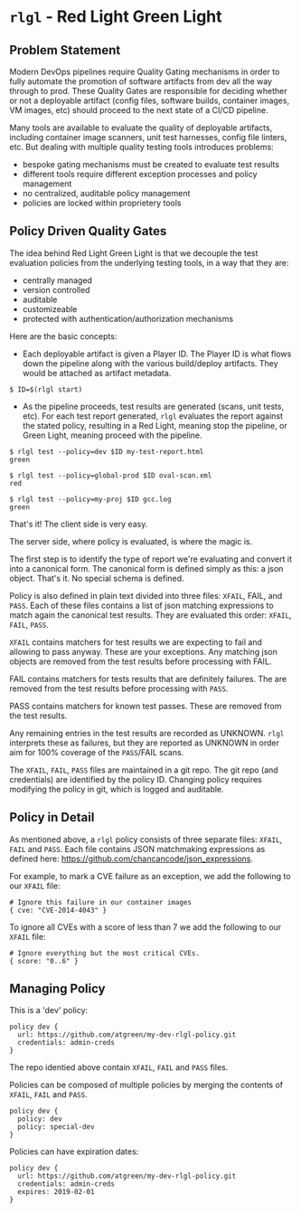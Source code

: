 `rlgl` - Red Light Green Light
===============================

Problem Statement
----------------

Modern DevOps pipelines require Quality Gating mechanisms in order to
fully automate the promotion of software artifacts from dev all the
way through to prod.  These Quality Gates are responsible for deciding
whether or not a deployable artifact (config files, software builds,
container images, VM images, etc) should proceed to the next state of
a CI/CD pipeline.

Many tools are available to evaluate the quality of deployable
artifacts, including container image scanners, unit test harnesses,
config file linters, etc.  But dealing with multiple quality testing
tools introduces problems:

 - bespoke gating mechanisms must be created to evaluate test results
 - different tools require different exception processes and policy management
 - no centralized, auditable policy management
 - policies are locked within proprietery tools

Policy Driven Quality Gates
------------------------------

The idea behind Red Light Green Light is that we decouple the test
evaluation policies from the underlying testing tools, in a way that
they are:

 - centrally managed
 - version controlled
 - auditable
 - customizeable
 - protected with authentication/authorization mechanisms

Here are the basic concepts:

- Each deployable artifact is given a Player ID.  The Player ID is
  what flows down the pipeline along with the various build/deploy
  artifacts.  They would be attached as artifact metadata.

```
$ ID=$(rlgl start)
```

- As the pipeline proceeds, test results are generated (scans, unit
  tests, etc).  For each test report generated, `rlgl` evaluates the
  report against the stated policy, resulting in a Red Light, meaning
  stop the pipeline, or Green Light, meaning proceed with the
  pipeline.

```shell
$ rlgl test --policy=dev $ID my-test-report.html
green
```

```shell
$ rlgl test --policy=global-prod $ID oval-scan.xml
red
```
   
```shell
$ rlgl test --policy=my-proj $ID gcc.log
green
```

That's it!   The client side is very easy.   

The server side, where policy is evaluated, is where the magic is.


The first step is to identify the type of report we're evaluating and
convert it into a canonical form.  The canonical form is defined
simply as this: a json object.  That's it.  No special schema is
defined.

Policy is also defined in plain text divided into three files: `XFAIL`,
FAIL, and `PASS`.  Each of these files contains a list of json matching
expressions to match again the canonical test results.  They are
evaluated this order: `XFAIL`, `FAIL`, `PASS`.

`XFAIL` contains matchers for test results we are expecting to fail and
allowing to pass anyway.  These are your exceptions.  Any matching
json objects are removed from the test results before processing with
FAIL.

FAIL contains matchers for tests results that are definitely failures.
The are removed from the test results before processing with `PASS`.

PASS contains matchers for known test passes.  These are removed from
the test results.

Any remaining entries in the test results are recorded as UNKNOWN.
`rlgl` interprets these as failures, but they are reported as UNKNOWN in
order aim for 100% coverage of the `PASS`/FAIL scans.

The `XFAIL`, `FAIL`, `PASS` files are maintained in a git repo.  The git
repo (and credentials) are identified by the policy ID.  Changing
policy requires modifying the policy in git, which is logged and
auditable.


Policy in Detail
---------------

As mentioned above, a `rlgl` policy consists of three separate files:
`XFAIL`, `FAIL` and `PASS`. Each file contains JSON matchmaking
expressions as defined here:
https://github.com/chancancode/json_expressions.

For example, to mark a CVE failure as an exception, we add the
following to our `XFAIL` file:

    # Ignore this failure in our container images
    { cve: "CVE-2014-4043" }

To ignore all CVEs with a score of less than 7 we add the following to
our `XFAIL` file:

    # Ignore everything but the most critical CVEs.
    { score: "0..6" }


Managing Policy
------------

This is a 'dev' policy:

    policy dev {
      url: https://github.com/atgreen/my-dev-rlgl-policy.git
      credentials: admin-creds
    }

The repo identied above contain `XFAIL`, `FAIL` and `PASS` files.

Policies can be composed of multiple policies by merging the contents
of `XFAIL`, `FAIL` and `PASS`.

    policy dev {
      policy: dev
      policy: special-dev
    }

Policies can have expiration dates:

    policy dev {
      url: https://github.com/atgreen/my-dev-rlgl-policy.git
      credentials: admin-creds
      expires: 2019-02-01
    }

